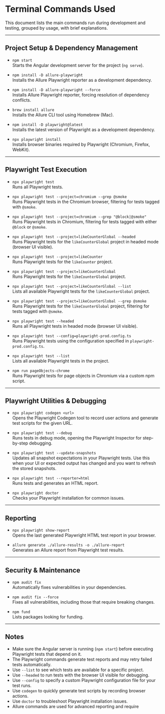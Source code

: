 # Terminal Commands Used

This document lists the main commands run during development and testing, grouped by usage, with brief explanations.

---

## **Project Setup & Dependency Management**

- `npm start`  
  Starts the Angular development server for the project (`ng serve`).

- `npm install -D allure-playwright`  
  Installs the Allure Playwright reporter as a development dependency.

- `npm install -D allure-playwright --force`  
  Installs Allure Playwright reporter, forcing resolution of dependency conflicts.

- `brew install allure`  
  Installs the Allure CLI tool using Homebrew (Mac).

- `npm install -D playwright@latest`  
  Installs the latest version of Playwright as a development dependency.

- `npx playwright install`  
  Installs browser binaries required by Playwright (Chromium, Firefox, WebKit).

---

## **Playwright Test Execution**

- `npx playwright test`  
  Runs all Playwright tests.

- `npx playwright test --project=chromium --grep @smoke`  
  Runs Playwright tests in the Chromium browser, filtering for tests tagged with `@smoke`.

- `npx playwright test --project=chromium --grep "@block|@smoke"`  
  Runs Playwright tests in Chromium, filtering for tests tagged with either `@block` or `@smoke`.

- `npx playwright test --project=likeCounterGlobal --headed`  
  Runs Playwright tests for the `likeCounterGlobal` project in headed mode (browser UI visible).

- `npx playwright test --project=likeCounter`  
  Runs Playwright tests for the `likeCounter` project.

- `npx playwright test --project=likeCounterGlobal`  
  Runs Playwright tests for the `likeCounterGlobal` project.

- `npx playwright test --project=likeCounterGlobal --list`  
  Lists all available Playwright tests for the `likeCounterGlobal` project.

- `npx playwright test --project=likeCounterGlobal --grep @smoke`  
  Runs Playwright tests for the `likeCounterGlobal` project, filtering for tests tagged with `@smoke`.

- `npx playwright test --headed`  
  Runs all Playwright tests in headed mode (browser UI visible).

- `npx playwright test --config=playwright-prod.config.ts`  
  Runs Playwright tests using the configuration specified in `playwright-prod.config.ts`.

- `npx playwright test --list`  
  Lists all available Playwright tests in the project.

- `npm run pageObjects-chrome`  
  Runs Playwright tests for page objects in Chromium via a custom npm script.

---

## **Playwright Utilities & Debugging**

- `npx playwright codegen <url>`  
  Opens the Playwright Codegen tool to record user actions and generate test scripts for the given URL.

- `npx playwright test --debug`  
  Runs tests in debug mode, opening the Playwright Inspector for step-by-step debugging.

- `npx playwright test --update-snapshots`  
  Updates all snapshot expectations in your Playwright tests. Use this when your UI or expected output has changed and you want to refresh the stored snapshots.

- `npx playwright test --reporter=html`  
  Runs tests and generates an HTML report.

- `npx playwright doctor`  
  Checks your Playwright installation for common issues.

---

## **Reporting**

- `npx playwright show-report`  
  Opens the last generated Playwright HTML test report in your browser.

- `allure generate ./allure-results -o ./allure-report`  
  Generates an Allure report from Playwright test results.

---

## **Security & Maintenance**

- `npm audit fix`  
  Automatically fixes vulnerabilities in your dependencies.

- `npm audit fix --force`  
  Fixes all vulnerabilities, including those that require breaking changes.

- `npm fund`  
  Lists packages looking for funding.

---

## **Notes**

- Make sure the Angular server is running (`npm start`) before executing Playwright tests that depend on it.
- The Playwright commands generate test reports and may retry failed tests automatically.
- Use `--list` to see which tests are available for a specific project.
- Use `--headed` to run tests with the browser UI visible for debugging.
- Use `--config` to specify a custom Playwright configuration file for your test runs.
- Use `codegen` to quickly generate test scripts by recording browser actions.
- Use `doctor` to troubleshoot Playwright installation issues.
- Allure commands are used for advanced reporting and require